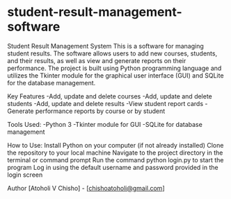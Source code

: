 # student-result-management-software
Student Result Management System
This is a software for managing student results. The software allows users to add new courses, students, and their results, as well as view and generate 
reports on their performance. The project is built using Python programming language and utilizes the Tkinter module for the graphical user interface (GUI)
and SQLite for the database management.

Key Features
-Add, update and delete courses
-Add, update and delete students
-Add, update and delete results
-View student report cards
-Generate performance reports by course or by student

Tools Used:
-Python 3
-Tkinter module for GUI
-SQLite for database management

How to Use:
Install Python on your computer (if not already installed)
Clone the repository to your local machine
Navigate to the project directory in the terminal or command prompt
Run the command python login.py to start the program
Log in using the default username and password provided in the login screen

Author
[Atoholi V Chisho] - [chishoatoholi@gmail.com]
